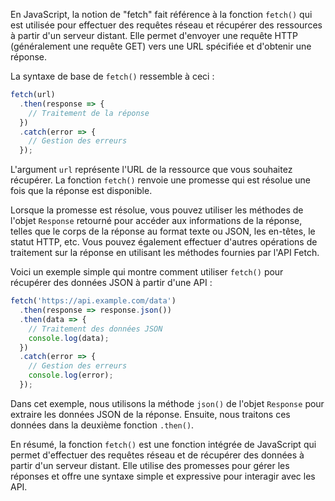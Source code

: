 En JavaScript, la notion de "fetch" fait référence à la fonction `fetch()` qui est utilisée pour effectuer des requêtes réseau et récupérer des ressources à partir d'un serveur distant. Elle permet d'envoyer une requête HTTP (généralement une requête GET) vers une URL spécifiée et d'obtenir une réponse.

La syntaxe de base de `fetch()` ressemble à ceci :

```javascript
fetch(url)
  .then(response => {
    // Traitement de la réponse
  })
  .catch(error => {
    // Gestion des erreurs
  });
```

L'argument `url` représente l'URL de la ressource que vous souhaitez récupérer. La fonction `fetch()` renvoie une promesse qui est résolue une fois que la réponse est disponible.

Lorsque la promesse est résolue, vous pouvez utiliser les méthodes de l'objet `Response` retourné pour accéder aux informations de la réponse, telles que le corps de la réponse au format texte ou JSON, les en-têtes, le statut HTTP, etc. Vous pouvez également effectuer d'autres opérations de traitement sur la réponse en utilisant les méthodes fournies par l'API Fetch.

Voici un exemple simple qui montre comment utiliser `fetch()` pour récupérer des données JSON à partir d'une API :

```javascript
fetch('https://api.example.com/data')
  .then(response => response.json())
  .then(data => {
    // Traitement des données JSON
    console.log(data);
  })
  .catch(error => {
    // Gestion des erreurs
    console.log(error);
  });
```

Dans cet exemple, nous utilisons la méthode `json()` de l'objet `Response` pour extraire les données JSON de la réponse. Ensuite, nous traitons ces données dans la deuxième fonction `.then()`.

En résumé, la fonction `fetch()` est une fonction intégrée de JavaScript qui permet d'effectuer des requêtes réseau et de récupérer des données à partir d'un serveur distant. Elle utilise des promesses pour gérer les réponses et offre une syntaxe simple et expressive pour interagir avec les API.
